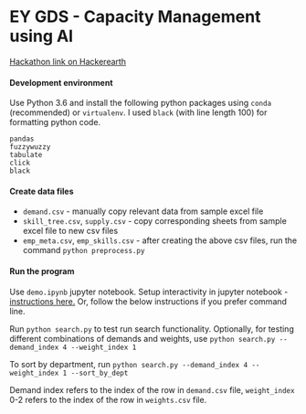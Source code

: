 # EY GDS - Capacity Management using AI

[Hackathon link on Hackerearth](https://www.hackerearth.com/challenges/hackathon/ey-radio-hackathon/)

#### Development environment

Use Python 3.6 and install the following python packages using `conda` (recommended) or `virtualenv`. I used `black` (with line length 100) for formatting python code.
```
pandas
fuzzywuzzy
tabulate
click
black
```

#### Create data files

* `demand.csv` - manually copy relevant data from sample excel file
* `skill_tree.csv`, `supply.csv` - copy corresponding sheets from sample excel file to new csv files
* `emp_meta.csv`, `emp_skills.csv` - after creating the above csv files, run the command `python preprocess.py`

#### Run the program
Use `demo.ipynb` jupyter notebook. Setup interactivity in jupyter notebook - [instructions here.](https://towardsdatascience.com/interactive-controls-for-jupyter-notebooks-f5c94829aee6) Or, follow the below instructions if you prefer command line.

Run `python search.py` to test run search functionality. Optionally, for testing different combinations of demands and weights, use `python search.py --demand_index 4 --weight_index 1`

To sort by department, run `python search.py --demand_index 4 --weight_index 1 --sort_by_dept`

Demand index refers to the index of the row in `demand.csv` file, `weight_index` 0-2 refers to the index of the row in `weights.csv` file.